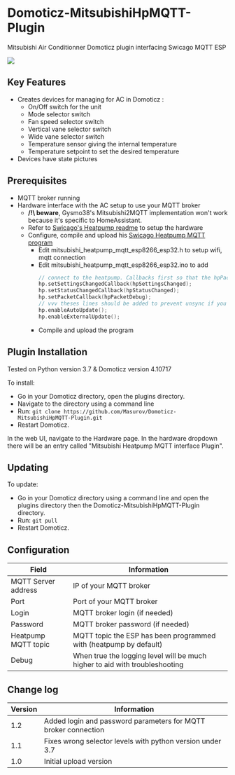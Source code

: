 # Domoticz-MitsubishiHpMQTT-Plugin
Mitsubishi Air Conditionner Domoticz plugin interfacing Swicago MQTT ESP

<img src="https://github.com/Masurov/Domoticz-MitsubishiHpMQTT-Plugin/blob/master/devices.png"/>

## Key Features

* Creates devices for managing for AC in Domoticz :
  * On/Off switch for the unit
  * Mode selector switch
  * Fan speed selector switch
  * Vertical vane selector switch
  * Wide vane selector switch
  * Temperature sensor giving the internal temperature
  * Temperature setpoint to set the desired temperature
* Devices have state pictures

## Prerequisites 

* MQTT broker running
* Hardware interface with the AC setup to use your MQTT broker
  * **/!\ beware**, Gysmo38's Mitsubishi2MQTT implementation won't work because it's specific to HomeAssistant.
  * Refer to [Swicago's Heatpump readme](https://github.com/SwiCago/HeatPump) to setup the hardware
  * Configure, compile and upload his [Swicago Heatpump MQTT program](https://github.com/SwiCago/HeatPump/tree/master/examples/mitsubishi_heatpump_mqtt_esp8266_esp32)
    * Edit mitsubishi_heatpump_mqtt_esp8266_esp32.h to setup wifi, mqtt connection
    * Edit mitsubishi_heatpump_mqtt_esp8266_esp32.ino to add  
      ```C
      // connect to the heatpump. Callbacks first so that the hpPacketDebug callback is available for connect()
      hp.setSettingsChangedCallback(hpSettingsChanged);
      hp.setStatusChangedCallback(hpStatusChanged);
      hp.setPacketCallback(hpPacketDebug);
      // vvv theses lines should be added to prevent unsync if you use remote
      hp.enableAutoUpdate();
      hp.enableExternalUpdate();
      ```
    * Compile and upload the program
 
## Plugin Installation

Tested on Python version 3.7 & Domoticz version 4.10717

To install:

* Go in your Domoticz directory, open the plugins directory.
* Navigate to the directory using a command line
* Run: ```git clone https://github.com/Masurov/Domoticz-MitsubishiHpMQTT-Plugin.git```
* Restart Domoticz.

In the web UI, navigate to the Hardware page. In the hardware dropdown there will be an entry called "Mitsubishi Heatpump MQTT interface Plugin".

## Updating

To update:
* Go in your Domoticz directory using a command line and open the plugins directory then the Domoticz-MitsubishiHpMQTT-Plugin directory.
* Run: ```git pull```
* Restart Domoticz.

## Configuration

| Field | Information|
| ----- | ---------- |
| MQTT Server address | IP of your MQTT broker |
| Port | Port of your MQTT broker |
| Login | MQTT broker login (if needed) |
| Password | MQTT broker password (if needed) |
| Heatpump MQTT topic | MQTT topic the ESP has been programmed with (heatpump by default) |
| Debug | When true the logging level will be much higher to aid with troubleshooting |

## Change log

| Version | Information|
| ----- | ---------- |
| 1.2 | Added login and password parameters for MQTT broker connection |
| 1.1 | Fixes wrong selector levels with python version under 3.7 |
| 1.0 | Initial upload version |
